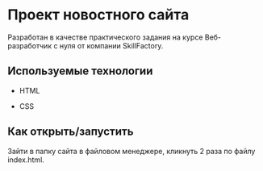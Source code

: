 # Проект новостного сайта

Разработан в качестве практического задания на курсе Веб-разработчик с нуля от компании SkillFactory.

## Используемые технологии

* HTML

* CSS

## Как открыть/запустить

Зайти в папку сайта в файловом менеджере, кликнуть 2 раза по файлу index.html.